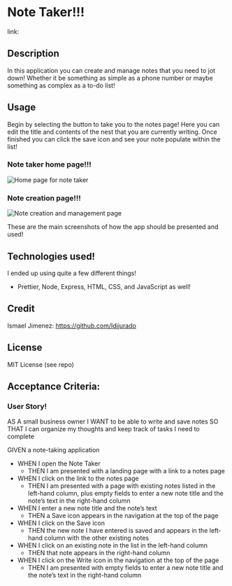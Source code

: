# Note Taker!!!

link:

## Description

In this application you can create and manage notes that you need to jot down!
Whether it be something as simple as a phone number or maybe something as complex as a to-do list!

## Usage

Begin by selecting the button to take you to the notes page! Here you can edit the title and contents
of the nest that you are currently writing. Once finished you can click the save icon and see your note
populate within the list!

### Note taker home page!!!

![Home page for note taker](/assets/imgs/)

### Note creation page!!!

![Note creation and management page](/assets/imgs/)

These are the main screenshots of how the app should be presented and used!

## Technologies used!

I ended up using quite a few different things!

- Prettier, Node, Express, HTML, CSS, and JavaScript as well!

## Credit

Ismael Jimenez: https://github.com/Idjjurado

## License

MIT License (see repo)

## Acceptance Criteria:

### User Story!

AS A small business owner
I WANT to be able to write and save notes
SO THAT I can organize my thoughts and keep track of tasks I need to complete

GIVEN a note-taking application

- WHEN I open the Note Taker
  - THEN I am presented with a landing page with a link to a notes page
- WHEN I click on the link to the notes page
  - THEN I am presented with a page with existing notes listed in the left-hand column, plus empty fields to enter a new note title and the note’s text in the right-hand column
- WHEN I enter a new note title and the note’s text
  - THEN a Save icon appears in the navigation at the top of the page
- WHEN I click on the Save icon
  - THEN the new note I have entered is saved and appears in the left-hand column with the other existing notes
- WHEN I click on an existing note in the list in the left-hand column
  - THEN that note appears in the right-hand column
- WHEN I click on the Write icon in the navigation at the top of the page
  - THEN I am presented with empty fields to enter a new note title and the note’s text in the right-hand column

